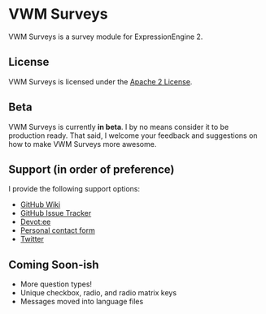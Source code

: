 # VWM Surveys

VWM Surveys is a survey module for ExpressionEngine 2.

## License

VWM Surveys is licensed under the [Apache 2 License](http://www.apache.org/licenses/LICENSE-2.0.html).

## Beta

VWM Surveys is currently **in beta**. I by no means consider it to be production ready. That said, I welcome your feedback and suggestions on how to make VWM Surveys more awesome.

## Support (in order of preference)

I provide the following support options:

* [GitHub Wiki](https://github.com/vmichnowicz/vwm_surveys/wiki)
* [GitHub Issue Tracker](https://github.com/vmichnowicz/vwm_surveys/issues)
* [Devot:ee](http://devot-ee.com/add-ons/vwm-surveys)
* [Personal contact form](http://www.vmichnowicz.com/contact)
* [Twitter](http://twitter.com/vmichnowicz)

## Coming Soon-ish

* More question types!
* Unique checkbox, radio, and radio matrix keys
* Messages moved into language files